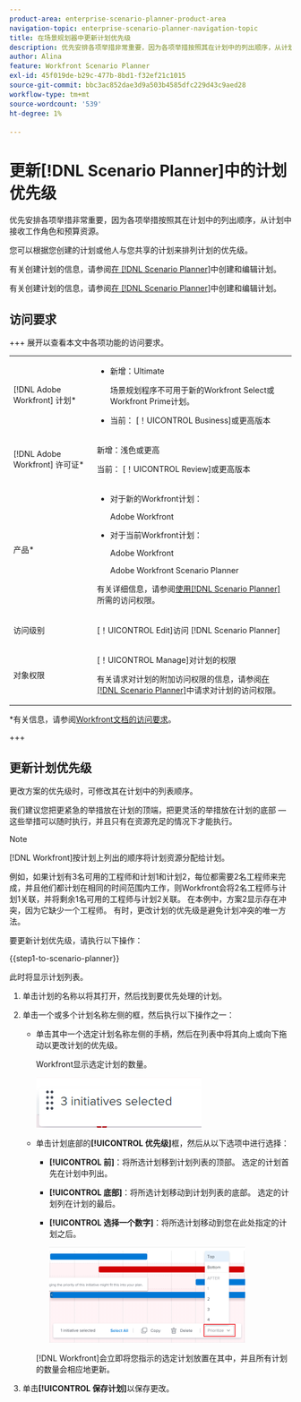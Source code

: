 ```yaml
---
product-area: enterprise-scenario-planner-product-area
navigation-topic: enterprise-scenario-planner-navigation-topic
title: 在场景规划器中更新计划优先级
description: 优先安排各项举措非常重要，因为各项举措按照其在计划中的列出顺序，从计划中接收工作角色和预算资源。
author: Alina
feature: Workfront Scenario Planner
exl-id: 45f019de-b29c-477b-8bd1-f32ef21c1015
source-git-commit: bbc3ac852dae3d9a503b4585dfc229d43c9aed28
workflow-type: tm+mt
source-wordcount: '539'
ht-degree: 1%

---
```


# 更新[!DNL Scenario Planner]中的计划优先级

优先安排各项举措非常重要，因为各项举措按照其在计划中的列出顺序，从计划中接收工作角色和预算资源。

您可以根据您创建的计划或他人与您共享的计划来排列计划的优先级。

有关创建计划的信息，请参阅[在 [!DNL Scenario Planner]](../scenario-planner/create-and-edit-plans.md)中创建和编辑计划。

有关创建计划的信息，请参阅[在 [!DNL Scenario Planner]](../scenario-planner/create-and-edit-initiatives.md)中创建和编辑计划。

## 访问要求

+++ 展开以查看本文中各项功能的访问要求。

<table style="table-layout:auto"> 
 <col> 
 <col> 
 <tbody> 
  <tr> 
   <td> <p>[!DNL Adobe Workfront] 计划*</p> </td> 
   <td> <ul></li>
   <li><p>新增：Ultimate </p></li>
   <p>场景规划程序不可用于新的Workfront Select或Workfront Prime计划。 </p>
   <li><p>当前： [！UICONTROL Business]或更高版本</p></ul>
   </td> 
  </tr> 
  <tr> 
   <td> <p>[!DNL Adobe Workfront] 许可证*</p> </td> 
   <td> <p>新增：浅色或更高</p> 
   <p>当前： [！UICONTROL Review]或更高版本</p> </td> 
  </tr> 
  <tr> 
   <td>产品* </td> 
   <td> <ul><li><p>对于新的Workfront计划：</p><p> Adobe Workfront</li></p>
   <li><p>对于当前Workfront计划： </p>
   <p>Adobe Workfront</p> <p>Adobe Workfront Scenario Planner</p></li></ul>

<p>有关详细信息，请参阅<a href="../scenario-planner/access-needed-to-use-sp.md" class="MCXref xref">使用[!DNL Scenario Planner]</a>所需的访问权限。 </p> </td> 
  </tr> 
  <tr data-mc-conditions=""> 
   <td>访问级别 </td> 
   <td> <p>[！UICONTROL Edit]访问 [!DNL Scenario Planner]</p> </td> 
  </tr> 
  <tr data-mc-conditions=""> 
   <td> <p>对象权限 </p> </td> 
   <td> <p>[！UICONTROL Manage]对计划的权限</p> <p>有关请求对计划的附加访问权限的信息，请参阅<a href="../scenario-planner/request-access-to-plan.md" class="MCXref xref">在[!DNL Scenario Planner]</a>中请求对计划的访问权限。</p> </td> 
  </tr> 
 </tbody> 
</table>

*有关信息，请参阅[Workfront文档的访问要求](/help/quicksilver/administration-and-setup/add-users/access-levels-and-object-permissions/access-level-requirements-in-documentation.md)。

+++

## 更新计划优先级

更改方案的优先级时，可修改其在计划中的列表顺序。

我们建议您把更紧急的举措放在计划的顶端，把更灵活的举措放在计划的底部 — 这些举措可以随时执行，并且只有在资源充足的情况下才能执行。

>[!NOTE]
>
>[!DNL Workfront]按计划上列出的顺序将计划资源分配给计划。
>
>例如，如果计划有3名可用的工程师和计划1和计划2，每位都需要2名工程师来完成，并且他们都计划在相同的时间范围内工作，则Workfront会将2名工程师与计划1关联，并将剩余1名可用的工程师与计划2关联。 在本例中，方案2显示存在冲突，因为它缺少一个工程师。 有时，更改计划的优先级是避免计划冲突的唯一方法。

要更新计划优先级，请执行以下操作：

{{step1-to-scenario-planner}}

此时将显示计划列表。

1. 单击计划的名称以将其打开，然后找到要优先处理的计划。
1. 单击一个或多个计划名称左侧的框，然后执行以下操作之一：

   * 单击其中一个选定计划名称左侧的手柄，然后在列表中将其向上或向下拖动以更改计划的优先级。

     Workfront显示选定计划的数量。

     ![](assets/multi-select-initiative-number.png)

   * 单击计划底部的&#x200B;**[!UICONTROL 优先级]**&#x200B;框，然后从以下选项中进行选择：

      * **[!UICONTROL 前]**：将所选计划移到计划列表的顶部。 选定的计划首先在计划中列出。
      * **[!UICONTROL 底部]**：将所选计划移动到计划列表的底部。 选定的计划列在计划的最后。
      * **[!UICONTROL 选择一个数字]**：将所选计划移动到您在此处指定的计划之后。

        ![](assets/prioritize-initiatives-expanded-highlighted-350x171.png)

     [!DNL Workfront]会立即将您指示的选定计划放置在其中，并且所有计划的数量会相应地更新。

1. 单击&#x200B;**[!UICONTROL 保存计划]**&#x200B;以保存更改。
